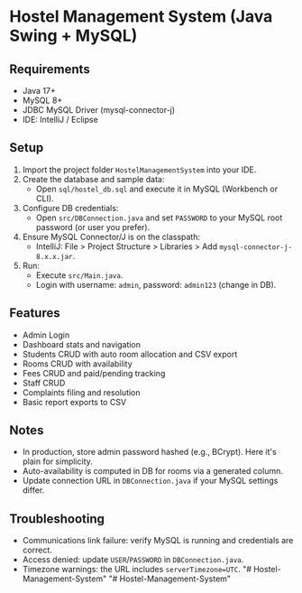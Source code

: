 # Hostel Management System (Java Swing + MySQL)

## Requirements
- Java 17+
- MySQL 8+
- JDBC MySQL Driver (mysql-connector-j)
- IDE: IntelliJ / Eclipse 

## Setup
1. Import the project folder `HostelManagementSystem` into your IDE.
2. Create the database and sample data:
   - Open `sql/hostel_db.sql` and execute it in MySQL (Workbench or CLI).
3. Configure DB credentials:
   - Open `src/DBConnection.java` and set `PASSWORD` to your MySQL root password (or user you prefer).
4. Ensure MySQL Connector/J is on the classpath:
   - IntelliJ: File > Project Structure > Libraries > Add `mysql-connector-j-8.x.x.jar`.
5. Run:
   - Execute `src/Main.java`.
   - Login with username: `admin`, password: `admin123` (change in DB).

## Features
- Admin Login
- Dashboard stats and navigation
- Students CRUD with auto room allocation and CSV export
- Rooms CRUD with availability
- Fees CRUD and paid/pending tracking
- Staff CRUD
- Complaints filing and resolution
- Basic report exports to CSV

## Notes
- In production, store admin password hashed (e.g., BCrypt). Here it's plain for simplicity.
- Auto-availability is computed in DB for rooms via a generated column.
- Update connection URL in `DBConnection.java` if your MySQL settings differ.

## Troubleshooting
- Communications link failure: verify MySQL is running and credentials are correct.
- Access denied: update `USER`/`PASSWORD` in `DBConnection.java`.
- Timezone warnings: the URL includes `serverTimezone=UTC`.
"# Hostel-Management-System" 
"# Hostel-Management-System" 

